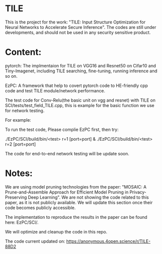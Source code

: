 # TILE
This is the project for the work: "TILE: Input Structure Optimization for Neural Networks to Accelerate Secure Inference".
The codes are still under developments, and should not be used in any security sensitive product.

# Content:
pytorch: The implmentaion for TILE on VGG16 and Resnet50 on Cifar10 and Tiny-Imagenet, including TILE searching, fine-tuning, running inference and so on.

EzPC: A framework that help to covert pytorch code to HE-friendly cpp code and test TILE module/network performance. 

The test code for Conv-Relu(the basic unit on vgg and resnet) with TILE on SCI/tests/test_field_TILE.cpp, this is example for the basic function we use for network testing.

For example:

To run the test code, Please complie EzPC first, then try:

./EzPC/SCI/build/bin/\<test\> r=1 [port=port] & ./EzPC/SCI/build/bin/\<test\> r=2 [port=port]

The code for end-to-end network testing will be update soon.

# Notes:
We are using model pruning technologies from the paper: "MOSAIC: A Prune-and-Assemble Approach for Efficient Model Pruning in Privacy-Preserving Deep Learning". 
We are not showing the code related to this paper, as it is not publicly available. We will update this section once their code becomes publicly accessible.

The implementation to reproduce the results in the paper can be found here: EzPC/SCI/.

We will optimize and cleanup the code in this repo.

The code current updated on: https://anonymous.4open.science/r/TILE-88D2

